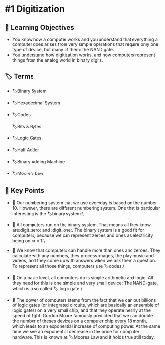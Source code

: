 # #1 Digitization

## :dart: Learning Objectives

* You know how a computer works and you understand that everything a computer does arises from very simple operations that require only one type of device, but many of them: the NAND gate.
* You understand how digitization works, and how computers represent things from the analog world in binary digits.

## :label: **Terms**

* :label:Binary System
* :label:Hexadecimal System
*   :label:Codes

    :label:Bits & Bytes
* :label:Logic Gates
* :label:Half Adder
* :label:Binary Adding Machine
* :label:Moore's Law&#x20;

## :key: Key Points

* :key: Our numbering system that we use everyday is based on the number 10. However, there are different numbering system. One that is particular interesting is the :label:binary system.\

* :key: All computers run on the binary system. That means all they know are:digit\_zero: and :digit\_one:. The binary system is a good fit for computers, because we can represent zeroes and ones as electricity being on or off.\

* :key: We know that computers can handle more than ones and zeroes: They calculate with any numbers, they process images, the play music and videos, and they come up with answers when we ask them a question. To represent all those things, computers use :label:codes.\

* :key: On a basic level, all computers do is simple arithmetic and logic. All they need for this is one simple and very small device: The NAND-gate, which is a so called :label: logic gate.\

* :key: The power of computers stems from the fact that we can put billions of logic gates (or integrated circuits, which are basically an ensemble of logic gates) on a very small chip, and that they operate nearly at the speed of light. Gordon Moore famously predicted that we can double the number of theses devices on a computer chip every 18 month, which leads to an exponential increase of computing power. At the same time we see an exponential decrease in the price for computer hardware. This is known as :label:Moores Law and it holds true still today.
